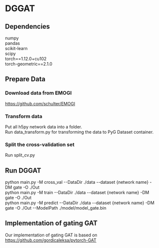 # DGGAT
## Dependencies
numpy <br>
pandas <br>
scikit-learn <br> 
scipy <br>
torch==1.12.0+cu102 <br>
torch-geometric==2.1.0 <br>

## Prepare Data
### Download data from EMOGI
https://github.com/schulter/EMOGI

### Transform data
Put all h5py network data into a folder. <br>
Run data_transform.py for transforming the data to PyG Dataset container.

### Split the cross-validation set
Run split_cv.py


## Run DGGAT
python main.py -M cross_val --DataDir ./data --dataset {network name} -DM gate -O ./Out <br>
python main.py -M train --DataDir ./data --dataset {network name} -DM gate -O ./Out <br>
python main.py -M predict --DataDir ./data --dataset {network name} -DM gate -O ./Out --ModelPath ./model/model_gate.bin

## Implementation of gating GAT
Our implementation of gating GAT is based on https://github.com/gordicaleksa/pytorch-GAT
